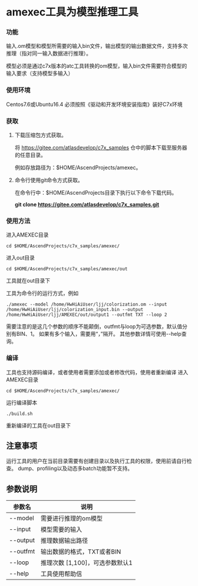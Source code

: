 # amexec工具为模型推理工具

### 功能
输入.om模型和模型所需要的输入bin文件，输出模型的输出数据文件，支持多次推理（指对同一输入数据进行推理）。

模型必须是通过c7x版本的atc工具转换的om模型，输入bin文件需要符合模型的输入要求（支持模型多输入）

### 使用环境
Centos7.6或Ubuntu16.4 
必须按照《驱动和开发环境安装指南》装好C7x环境

### 获取
1. 下载压缩包方式获取。

   将 https://gitee.com/atlasdevelop/c7x_samples 仓中的脚本下载至服务器的任意目录。

   例如存放路径为：$HOME/AscendProjects/amexec。

2. 命令行使用git命令方式获取。

   在命令行中：$HOME/AscendProjects目录下执行以下命令下载代码。

   **git clone  https://gitee.com/atlasdevelop/c7x_samples.git**


### 使用方法
进入AMEXEC目录
```
cd $HOME/AscendProjects/c7x_samples/amexec/
```
进入out目录
```
cd $HOME/AscendProjects/c7x_samples/amexec/out
```
工具就在out目录下


工具为命令行的运行方式，例如
```
./amexec --model /home/HwHiAiUser/ljj/colorization.om --input /home/HwHiAiUser/ljj/colorization_input.bin --output /home/HwHiAiUser/ljj/AMEXEC/out/output1 --outfmt TXT --loop 2
```
需要注意的是这几个参数的顺序不能颠倒，outfmt与loop为可选参数，默认值分别有BIN、1。
如果有多个输入，需要用“，”隔开。
其他参数详情可使用--help查询。

### 编译
工具也支持源码编译，或者使用者需要添加或者修改代码，使用者重新编译
进入AMEXEC目录
```
cd $HOME/AscendProjects/c7x_samples/amexec/
```
运行编译脚本
```
./build.sh
```
重新编译的工具在out目录下

## 注意事项
运行工具的用户在当前目录需要有创建目录以及执行工具的权限，使用前请自行检查。
dump、profiling以及动态多batch功能暂不支持。

## 参数说明

| 参数名   | 说明                            |
| -------- | ------------------------------- |
| --model  | 需要进行推理的om模型            |
| --input  | 模型需要的输入                  |
| --output | 推理数据输出路径                |
| --outfmt | 输出数据的格式，TXT或者BIN      |
| --loop   | 推理次数 [1,100]，可选参数默认1 |
| --help   | 工具使用帮助信                  |